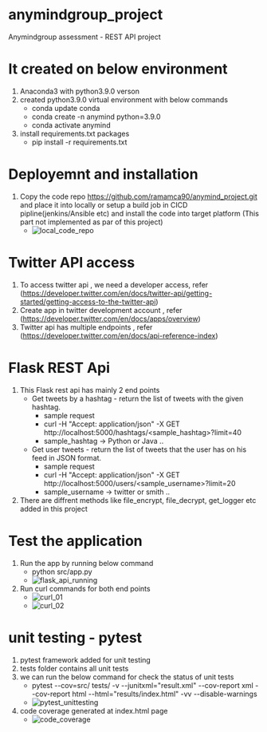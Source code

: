 # anymindgroup_project
Anymindgroup assessment - REST API project

# It created on below environment
1. Anaconda3 with python3.9.0 verson
2. created python3.9.0 virtual environment with below commands
    - conda update conda
    - conda create -n anymind python=3.9.0
    - conda activate anymind
3. install requirements.txt packages
    - pip install -r requirements.txt

# Deployemnt and installation
1. Copy the code repo https://github.com/ramamca90/anymind_project.git and place it into locally 
   or setup a build job in CICD pipline(jenkins/Ansible etc) and install the code into target platform (This part not implemented as par of this project)
    - ![local_code_repo](https://user-images.githubusercontent.com/34347368/137423666-cd406677-2d09-4490-a2ad-d006e8d88169.PNG)

# Twitter API access
1. To access twitter api , we need a developer access, refer (https://developer.twitter.com/en/docs/twitter-api/getting-started/getting-access-to-the-twitter-api)
2. Create app in twitter development account , refer (https://developer.twitter.com/en/docs/apps/overview)
3. Twitter api has multiple endpoints , refer (https://developer.twitter.com/en/docs/api-reference-index)

# Flask REST Api
1. This Flask rest api has mainly 2 end points
    - Get tweets by a hashtag - return the list of tweets with the given hashtag.
      - sample request
      - curl -H "Accept: application/json" -X GET http://localhost:5000/hashtags/<sample_hashtag>?limit=40
      - sample_hashtag -> Python or Java ..
    - Get user tweets - return the list of tweets that the user has on his feed in JSON format.
      - sample request
      - curl -H "Accept: application/json" -X GET http://localhost:5000/users/<sample_username>?limit=20
      - sample_username -> twitter or smith ..
2. There are diffrent methods like file_encrypt, file_decrypt, get_logger etc added in this project

# Test the application
1. Run the app by running below command
    - python src/app.py
    - ![flask_api_running](https://user-images.githubusercontent.com/34347368/137393316-c72e78c6-b14a-46ce-8d3c-d48501c0fb12.PNG)
2. Run curl commands for both end points
    - ![curl_01](https://user-images.githubusercontent.com/34347368/137394748-72567d13-3654-4838-b3b3-b2b7b1d9e0b4.PNG)
    - ![curl_02](https://user-images.githubusercontent.com/34347368/137394780-38c9c9ea-82be-4c3a-ba09-a667821a639b.PNG)

# unit testing - pytest 
1. pytest framework added for unit testing
2. tests folder contains all unit tests
3. we can run the below command for check the status of unit tests
    - pytest --cov=src/ tests/ -v --junitxml="result.xml" --cov-report xml --cov-report html --html="results/index.html" -vv --disable-warnings
    - ![pytest_unittesting](https://user-images.githubusercontent.com/34347368/137395453-b7c45285-6e36-41be-be4c-8d2925bb5ddd.PNG)
4. code coverage generated at index.html page
    - ![code_coverage](https://user-images.githubusercontent.com/34347368/137395991-a8001517-ca3d-4d96-a22f-ba033bc53c9c.PNG)



   
   
